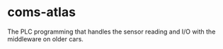 # coms-atlas
The PLC programming that handles the sensor reading and I/O with the middleware on older cars.
